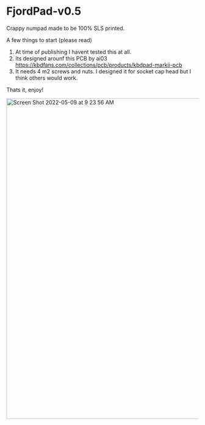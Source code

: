 # FjordPad-v0.5
Crappy numpad made to be 100% SLS printed.

A few things to start (please read)

1. At time of publishing I havent tested this at all. 
2. Its designed arounf this PCB by ai03 https://kbdfans.com/collections/pcb/products/kbdpad-markii-pcb
3. It needs 4 m2 screws and nuts. I designed it for socket cap head but I think others would work.

Thats it, enjoy!

<img width="839" alt="Screen Shot 2022-05-09 at 9 23 56 AM" src="https://user-images.githubusercontent.com/91857314/167419591-4895bca4-360c-47ab-a4f9-7edb64d6e02f.png">
